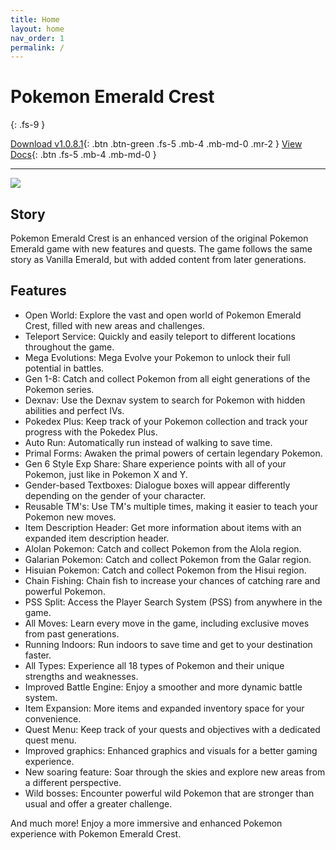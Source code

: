```yaml
---
title: Home
layout: home
nav_order: 1
permalink: /
---
```


# Pokemon Emerald Crest
{: .fs-9 }

[Download v1.0.8.1][download]{: .btn .btn-green .fs-5 .mb-4 .mb-md-0 .mr-2 }
[View Docs](https://aaghatislive.github.io/RomHacksStudio/docs.html){: .btn .fs-5 .mb-4 .mb-md-0 }

---

![](https://user-images.githubusercontent.com/109757010/230626725-8054e350-8924-400e-8e36-389df0bfb227.png)

## Story

Pokemon Emerald Crest is an enhanced version of the original Pokemon Emerald game with new features and quests. The game follows the same story as Vanilla Emerald, but with added content from later generations.

## Features

- Open World: Explore the vast and open world of Pokemon Emerald Crest, filled with new areas and challenges.
- Teleport Service: Quickly and easily teleport to different locations throughout the game.
- Mega Evolutions: Mega Evolve your Pokemon to unlock their full potential in battles.
- Gen 1-8: Catch and collect Pokemon from all eight generations of the Pokemon series.
- Dexnav: Use the Dexnav system to search for Pokemon with hidden abilities and perfect IVs.
- Pokedex Plus: Keep track of your Pokemon collection and track your progress with the Pokedex Plus.
- Auto Run: Automatically run instead of walking to save time.
- Primal Forms: Awaken the primal powers of certain legendary Pokemon.
- Gen 6 Style Exp Share: Share experience points with all of your Pokemon, just like in Pokemon X and Y.
- Gender-based Textboxes: Dialogue boxes will appear differently depending on the gender of your character.
- Reusable TM's: Use TM's multiple times, making it easier to teach your Pokemon new moves.
- Item Description Header: Get more information about items with an expanded item description header.
- Alolan Pokemon: Catch and collect Pokemon from the Alola region.
- Galarian Pokemon: Catch and collect Pokemon from the Galar region.
- Hisuian Pokemon: Catch and collect Pokemon from the Hisui region.
- Chain Fishing: Chain fish to increase your chances of catching rare and powerful Pokemon.
- PSS Split: Access the Player Search System (PSS) from anywhere in the game.
- All Moves: Learn every move in the game, including exclusive moves from past generations.
- Running Indoors: Run indoors to save time and get to your destination faster.
- All Types: Experience all 18 types of Pokemon and their unique strengths and weaknesses.
- Improved Battle Engine: Enjoy a smoother and more dynamic battle system.
- Item Expansion: More items and expanded inventory space for your convenience.
- Quest Menu: Keep track of your quests and objectives with a dedicated quest menu.
- Improved graphics: Enhanced graphics and visuals for a better gaming experience.
- New soaring feature: Soar through the skies and explore new areas from a different perspective.
- Wild bosses: Encounter powerful wild Pokemon that are stronger than usual and offer a greater challenge.

And much more! Enjoy a more immersive and enhanced Pokemon experience with Pokemon Emerald Crest.

[discord server]: https://discord.gg/aaghat-s-server-965900074532081674 
[download]: https://aaghatislive.github.io/RomHacksStudio/download.html

